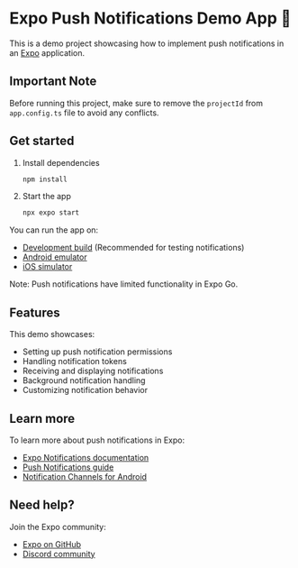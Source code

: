 # Expo Push Notifications Demo App 👋

This is a demo project showcasing how to implement push notifications in an [Expo](https://expo.dev) application.

## Important Note

Before running this project, make sure to remove the `projectId` from `app.config.ts` file to avoid any conflicts.

## Get started

1. Install dependencies

   ```bash
   npm install
   ```

2. Start the app

   ```bash
   npx expo start
   ```

You can run the app on:

- [Development build](https://docs.expo.dev/develop/development-builds/introduction/) (Recommended for testing notifications)
- [Android emulator](https://docs.expo.dev/workflow/android-studio-emulator/)
- [iOS simulator](https://docs.expo.dev/workflow/ios-simulator/)

Note: Push notifications have limited functionality in Expo Go.

## Features

This demo showcases:

- Setting up push notification permissions
- Handling notification tokens
- Receiving and displaying notifications
- Background notification handling
- Customizing notification behavior

## Learn more

To learn more about push notifications in Expo:

- [Expo Notifications documentation](https://docs.expo.dev/push-notifications/overview/)
- [Push Notifications guide](https://docs.expo.dev/push-notifications/push-notifications-setup/)
- [Notification Channels for Android](https://docs.expo.dev/versions/latest/sdk/notifications/#managing-notification-channels-on-android)

## Need help?

Join the Expo community:

- [Expo on GitHub](https://github.com/expo/expo)
- [Discord community](https://chat.expo.dev)
